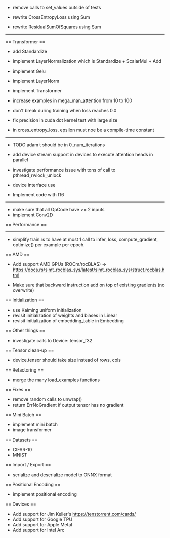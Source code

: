 - remove calls to set_values outside of tests

- rewrite CrossEntropyLoss using Sum
- rewrite ResidualSumOfSquares using Sum

---------------------

== Transformer ==

- add Standardize
- implement LayerNormalization which is Standardize + ScalarMul + Add
- implement Gelu
- implement LayerNorm
- implement Transformer
- increase examples in mega_man_attention from 10 to 100

- don't break during training when loss reaches 0.0
- fix precision in cuda dot kernel test with large size
- in cross_entropy_loss, epsilon must noe be a compile-time constant

---------------
- TODO adam t should be in 0..num_iterations
- add device stream support in devices to execute attention heads in parallel

- investigate performance issue with tons of call to pthread_rwlock_unlock

- device interface use <T>
- Implement code with f16

---------------------

- make sure that all OpCode have >= 2 inputs
- implement Conv2D

== Performance ==

---------------------

- simplify train.rs to have at most 1 call to infer, loss, compute_gradient, optimize() per example per epoch.

== AMD ==

- Add support AMD GPUs (ROCm/rocBLAS) -> https://docs.rs/simt_rocblas_sys/latest/simt_rocblas_sys/struct.rocblas.html

- Make sure that backward instruction add on top of existing gradients (no overwrite)

== Initialization ==

- use Kaiming uniform initialization
- revisit initialization of weights and biases in Linear
- revisit initialization of embedding_table in Embedding

== Other things ==

- investigate calls to Device::tensor_f32

== Tensor clean-up ==

- device.tensor should take size instead of rows, cols

== Refactoring ==

- merge the many load_examples functions

== Fixes ==

- remove random calls to unwrap()
- return ErrNoGradient if output tensor has no gradient

== Mini Batch ==

- implement mini batch
- image transformer

== Datasets ==

- CIFAR-10
- MNIST

== Import / Export ==

- serialize and deserialize model to ONNX format

== Positional Encoding ==

- implement positional encoding

== Devices ==

- Add support for Jim Keller's https://tenstorrent.com/cards/
- Add support for Google TPU
- Add support for Apple Metal
- Add support for Intel Arc
